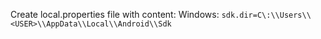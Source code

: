 

Create local.properties file with content:
Windows: `sdk.dir=C\:\\Users\\<USER>\\AppData\\Local\\Android\\Sdk`